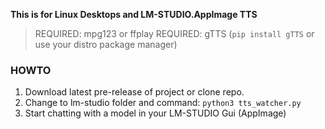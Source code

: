 
**This is for Linux Desktops and LM-STUDIO.AppImage TTS**

> REQUIRED: mpg123 or ffplay
> REQUIRED: gTTS (`pip install gTTS` or use your distro package manager)

### HOWTO

1. Download latest pre-release of project or clone repo.
2. Change to lm-studio folder and command: `python3 tts_watcher.py`
3. Start chatting with a model in your LM-STUDIO Gui (AppImage)

